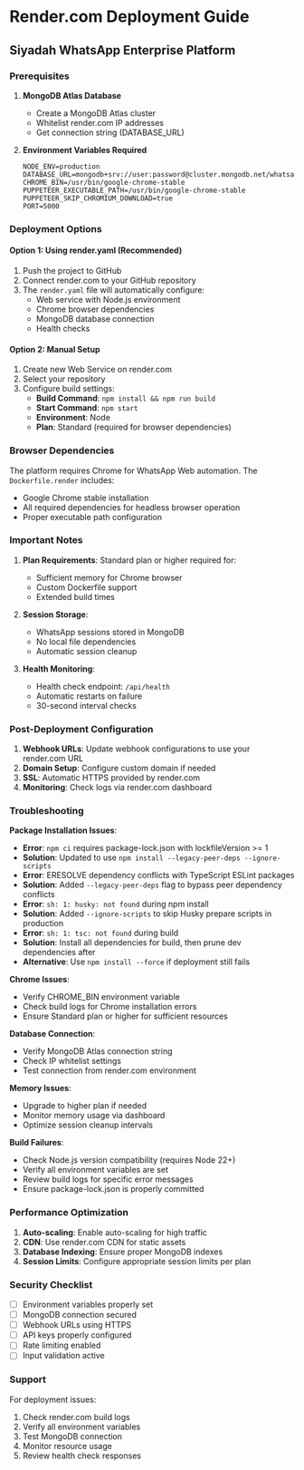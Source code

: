 # Render.com Deployment Guide
## Siyadah WhatsApp Enterprise Platform

### Prerequisites

1. **MongoDB Atlas Database**
   - Create a MongoDB Atlas cluster
   - Whitelist render.com IP addresses
   - Get connection string (DATABASE_URL)

2. **Environment Variables Required**
   ```
   NODE_ENV=production
   DATABASE_URL=mongodb+srv://user:password@cluster.mongodb.net/whatsapp_saas
   CHROME_BIN=/usr/bin/google-chrome-stable
   PUPPETEER_EXECUTABLE_PATH=/usr/bin/google-chrome-stable
   PUPPETEER_SKIP_CHROMIUM_DOWNLOAD=true
   PORT=5000
   ```

### Deployment Options

#### Option 1: Using render.yaml (Recommended)
1. Push the project to GitHub
2. Connect render.com to your GitHub repository  
3. The `render.yaml` file will automatically configure:
   - Web service with Node.js environment
   - Chrome browser dependencies
   - MongoDB database connection
   - Health checks

#### Option 2: Manual Setup
1. Create new Web Service on render.com
2. Select your repository
3. Configure build settings:
   - **Build Command**: `npm install && npm run build`
   - **Start Command**: `npm start`
   - **Environment**: Node
   - **Plan**: Standard (required for browser dependencies)

### Browser Dependencies

The platform requires Chrome for WhatsApp Web automation. The `Dockerfile.render` includes:
- Google Chrome stable installation
- All required dependencies for headless browser operation
- Proper executable path configuration

### Important Notes

1. **Plan Requirements**: Standard plan or higher required for:
   - Sufficient memory for Chrome browser
   - Custom Dockerfile support
   - Extended build times

2. **Session Storage**: 
   - WhatsApp sessions stored in MongoDB
   - No local file dependencies
   - Automatic session cleanup

3. **Health Monitoring**:
   - Health check endpoint: `/api/health`
   - Automatic restarts on failure
   - 30-second interval checks

### Post-Deployment Configuration

1. **Webhook URLs**: Update webhook configurations to use your render.com URL
2. **Domain Setup**: Configure custom domain if needed
3. **SSL**: Automatic HTTPS provided by render.com
4. **Monitoring**: Check logs via render.com dashboard

### Troubleshooting

**Package Installation Issues**:
- **Error**: `npm ci` requires package-lock.json with lockfileVersion >= 1
- **Solution**: Updated to use `npm install --legacy-peer-deps --ignore-scripts`
- **Error**: ERESOLVE dependency conflicts with TypeScript ESLint packages
- **Solution**: Added `--legacy-peer-deps` flag to bypass peer dependency conflicts
- **Error**: `sh: 1: husky: not found` during npm install
- **Solution**: Added `--ignore-scripts` to skip Husky prepare scripts in production
- **Error**: `sh: 1: tsc: not found` during build
- **Solution**: Install all dependencies for build, then prune dev dependencies after
- **Alternative**: Use `npm install --force` if deployment still fails

**Chrome Issues**:
- Verify CHROME_BIN environment variable
- Check build logs for Chrome installation errors
- Ensure Standard plan or higher for sufficient resources

**Database Connection**:
- Verify MongoDB Atlas connection string
- Check IP whitelist settings
- Test connection from render.com environment

**Memory Issues**:
- Upgrade to higher plan if needed
- Monitor memory usage via dashboard
- Optimize session cleanup intervals

**Build Failures**:
- Check Node.js version compatibility (requires Node 22+)
- Verify all environment variables are set
- Review build logs for specific error messages
- Ensure package-lock.json is properly committed

### Performance Optimization

1. **Auto-scaling**: Enable auto-scaling for high traffic
2. **CDN**: Use render.com CDN for static assets
3. **Database Indexing**: Ensure proper MongoDB indexes
4. **Session Limits**: Configure appropriate session limits per plan

### Security Checklist

- [ ] Environment variables properly set
- [ ] MongoDB connection secured
- [ ] Webhook URLs using HTTPS
- [ ] API keys properly configured
- [ ] Rate limiting enabled
- [ ] Input validation active

### Support

For deployment issues:
1. Check render.com build logs
2. Verify all environment variables
3. Test MongoDB connection
4. Monitor resource usage
5. Review health check responses